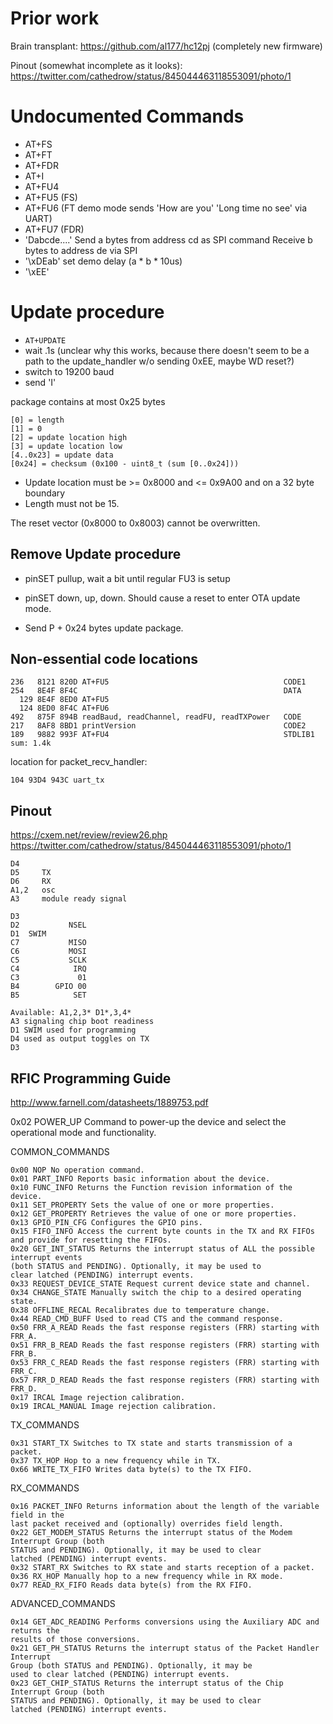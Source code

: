 # Prior work

Brain transplant: https://github.com/al177/hc12pj
(completely new firmware)

Pinout (somewhat incomplete as it looks):
https://twitter.com/cathedrow/status/845044463118553091/photo/1

# Undocumented Commands

* AT+FS
* AT+FT
* AT+FDR
* AT+I
* AT+FU4
* AT+FU5 (FS)
* AT+FU6 (FT demo mode sends 'How are you' 'Long time no see' via UART)
* AT+FU7 (FDR)
* 'Dabcde....'
  Send a bytes from address cd as SPI command
  Receive b bytes to address de via SPI
* '\xDEab' set demo delay (a * b * 10us)
* '\xEE'

# Update procedure

* `AT+UPDATE`
* wait .1s (unclear why this works, because there doesn't seem to be a path to the update_handler w/o sending 0xEE, maybe WD reset?)
* switch to 19200 baud
* send 'I'

package contains at most 0x25 bytes

    [0] = length 
    [1] = 0
    [2] = update location high
    [3] = update location low
    [4..0x23] = update data
    [0x24] = checksum (0x100 - uint8_t (sum [0..0x24]))

* Update location must be >= 0x8000 and <= 0x9A00 and on a 32 byte boundary
* Length must not be 15.

The reset vector (0x8000 to 0x8003) cannot be overwritten.

## Remove Update procedure

* pinSET pullup, wait a bit until regular FU3 is setup
* pinSET down, up, down. Should cause a reset to enter OTA update mode.

* Send P + 0x24 bytes update package.

## Non-essential code locations

    236   8121 820D AT+FU5                                       CODE1
    254   8E4F 8F4C                                              DATA
      129 8E4F 8ED0 AT+FU5 
      124 8ED0 8F4C AT+FU6
    492   875F 894B readBaud, readChannel, readFU, readTXPower   CODE
    217   8AF8 8BD1 printVersion                                 CODE2
    189   9882 993F AT+FU4                                       STDLIB1
    sum: 1.4k

location for packet_recv_handler:

    104 93D4 943C uart_tx

## Pinout

https://cxem.net/review/review26.php
https://twitter.com/cathedrow/status/845044463118553091/photo/1

    D4
    D5     TX
    D6     RX
    A1,2   osc
    A3     module ready signal

    D3
    D2           NSEL
    D1  SWIM
    C7           MISO
    C6           MOSI
    C5           SCLK
    C4            IRQ
    C3             01
    B4        GPIO 00
    B5            SET

    Available: A1,2,3* D1*,3,4*
    A3 signaling chip boot readiness
    D1 SWIM used for programming
    D4 used as output toggles on TX
    D3

## RFIC Programming Guide
http://www.farnell.com/datasheets/1889753.pdf

0x02 POWER_UP Command to power-up the device and select the operational
mode and functionality.

COMMON_COMMANDS

    0x00 NOP No operation command.
    0x01 PART_INFO Reports basic information about the device.
    0x10 FUNC_INFO Returns the Function revision information of the device.
    0x11 SET_PROPERTY Sets the value of one or more properties.
    0x12 GET_PROPERTY Retrieves the value of one or more properties.
    0x13 GPIO_PIN_CFG Configures the GPIO pins.
    0x15 FIFO_INFO Access the current byte counts in the TX and RX FIFOs and provide for resetting the FIFOs.
    0x20 GET_INT_STATUS Returns the interrupt status of ALL the possible interrupt events
    (both STATUS and PENDING). Optionally, it may be used to
    clear latched (PENDING) interrupt events.
    0x33 REQUEST_DEVICE_STATE Request current device state and channel.
    0x34 CHANGE_STATE Manually switch the chip to a desired operating state.
    0x38 OFFLINE_RECAL Recalibrates due to temperature change.
    0x44 READ_CMD_BUFF Used to read CTS and the command response.
    0x50 FRR_A_READ Reads the fast response registers (FRR) starting with FRR_A.
    0x51 FRR_B_READ Reads the fast response registers (FRR) starting with FRR_B.
    0x53 FRR_C_READ Reads the fast response registers (FRR) starting with FRR_C.
    0x57 FRR_D_READ Reads the fast response registers (FRR) starting with FRR_D.
    0x17 IRCAL Image rejection calibration.
    0x19 IRCAL_MANUAL Image rejection calibration.

TX_COMMANDS

    0x31 START_TX Switches to TX state and starts transmission of a packet.
    0x37 TX_HOP Hop to a new frequency while in TX.
    0x66 WRITE_TX_FIFO Writes data byte(s) to the TX FIFO.

RX_COMMANDS

    0x16 PACKET_INFO Returns information about the length of the variable field in the
    last packet received and (optionally) overrides field length.
    0x22 GET_MODEM_STATUS Returns the interrupt status of the Modem Interrupt Group (both
    STATUS and PENDING). Optionally, it may be used to clear
    latched (PENDING) interrupt events.
    0x32 START_RX Switches to RX state and starts reception of a packet.
    0x36 RX_HOP Manually hop to a new frequency while in RX mode.
    0x77 READ_RX_FIFO Reads data byte(s) from the RX FIFO.

ADVANCED_COMMANDS

    0x14 GET_ADC_READING Performs conversions using the Auxiliary ADC and returns the
    results of those conversions.
    0x21 GET_PH_STATUS Returns the interrupt status of the Packet Handler Interrupt
    Group (both STATUS and PENDING). Optionally, it may be
    used to clear latched (PENDING) interrupt events.
    0x23 GET_CHIP_STATUS Returns the interrupt status of the Chip Interrupt Group (both
    STATUS and PENDING). Optionally, it may be used to clear
    latched (PENDING) interrupt events.


